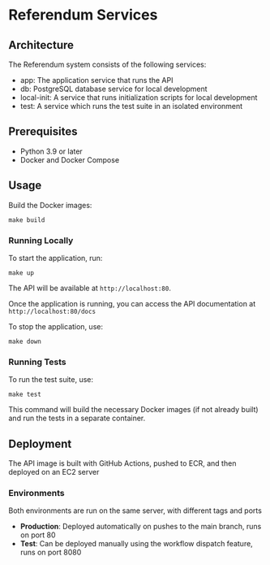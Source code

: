 # Referendum Services

## Architecture

The Referendum system consists of the following services:
- app: The application service that runs the API
- db: PostgreSQL database service for local development
- local-init: A service that runs initialization scripts for local development
- test: A service which runs the test suite in an isolated environment

## Prerequisites
* Python 3.9 or later
* Docker and Docker Compose


## Usage

Build the Docker images:
   ```
   make build
   ```

### Running Locally

To start the application, run:

```
make up
```

The API will be available at `http://localhost:80`.

Once the application is running, you can access the API documentation at `http://localhost:80/docs`

To stop the application, use:

```
make down
```

### Running Tests

To run the test suite, use:

```
make test
```

This command will build the necessary Docker images (if not already built) and run the tests in a separate container.

## Deployment

The API image is built with GitHub Actions, pushed to ECR, and then deployed on an EC2 server

### Environments

Both environments are run on the same server, with different tags and ports

- **Production**: Deployed automatically on pushes to the main branch, runs on port 80
- **Test**: Can be deployed manually using the workflow dispatch feature, runs on port 8080
